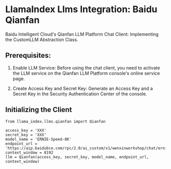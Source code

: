 # LlamaIndex Llms Integration: Baidu Qianfan

Baidu Intelligent Cloud's Qianfan LLM Platform Chat Client: Implementing the CustomLLM Abstraction Class.

## Prerequisites:

1. Enable LLM Service: Before using the chat client, you need to activate the LLM service on the Qianfan LLM Platform console's online service page.

2. Create Access Key and Secret Key: Generate an Access Key and a Secret Key in the Security Authentication Center of the console.

## Initializing the Client

```
from llama_index.llms.qianfan import Qianfan

access_key = 'XXX'
secret_key = 'XXX'
model_name = 'ERNIE-Speed-8K'
endpoint_url = 'https://aip.baidubce.com/rpc/2.0/ai_custom/v1/wenxinworkshop/chat/ernie_speed'
context_window = 8192
llm = Qianfan(access_key, secret_key, model_name, endpoint_url, context_window)
```
